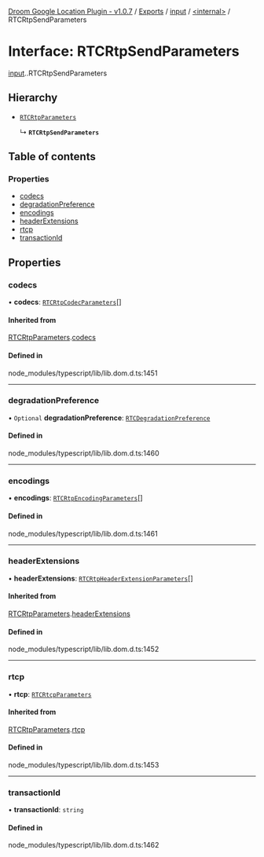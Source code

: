 [Droom Google Location Plugin - v1.0.7](../README.md) / [Exports](../modules.md) / [input](../modules/input.md) / [<internal\>](../modules/input._internal_.md) / RTCRtpSendParameters

# Interface: RTCRtpSendParameters

[input](../modules/input.md).[<internal>](../modules/input._internal_.md).RTCRtpSendParameters

## Hierarchy

- [`RTCRtpParameters`](input._internal_.RTCRtpParameters.md)

  ↳ **`RTCRtpSendParameters`**

## Table of contents

### Properties

- [codecs](input._internal_.RTCRtpSendParameters.md#codecs)
- [degradationPreference](input._internal_.RTCRtpSendParameters.md#degradationpreference)
- [encodings](input._internal_.RTCRtpSendParameters.md#encodings)
- [headerExtensions](input._internal_.RTCRtpSendParameters.md#headerextensions)
- [rtcp](input._internal_.RTCRtpSendParameters.md#rtcp)
- [transactionId](input._internal_.RTCRtpSendParameters.md#transactionid)

## Properties

### codecs

• **codecs**: [`RTCRtpCodecParameters`](input._internal_.RTCRtpCodecParameters.md)[]

#### Inherited from

[RTCRtpParameters](input._internal_.RTCRtpParameters.md).[codecs](input._internal_.RTCRtpParameters.md#codecs)

#### Defined in

node_modules/typescript/lib/lib.dom.d.ts:1451

___

### degradationPreference

• `Optional` **degradationPreference**: [`RTCDegradationPreference`](../modules/input._internal_.md#rtcdegradationpreference)

#### Defined in

node_modules/typescript/lib/lib.dom.d.ts:1460

___

### encodings

• **encodings**: [`RTCRtpEncodingParameters`](input._internal_.RTCRtpEncodingParameters.md)[]

#### Defined in

node_modules/typescript/lib/lib.dom.d.ts:1461

___

### headerExtensions

• **headerExtensions**: [`RTCRtpHeaderExtensionParameters`](input._internal_.RTCRtpHeaderExtensionParameters.md)[]

#### Inherited from

[RTCRtpParameters](input._internal_.RTCRtpParameters.md).[headerExtensions](input._internal_.RTCRtpParameters.md#headerextensions)

#### Defined in

node_modules/typescript/lib/lib.dom.d.ts:1452

___

### rtcp

• **rtcp**: [`RTCRtcpParameters`](input._internal_.RTCRtcpParameters.md)

#### Inherited from

[RTCRtpParameters](input._internal_.RTCRtpParameters.md).[rtcp](input._internal_.RTCRtpParameters.md#rtcp)

#### Defined in

node_modules/typescript/lib/lib.dom.d.ts:1453

___

### transactionId

• **transactionId**: `string`

#### Defined in

node_modules/typescript/lib/lib.dom.d.ts:1462
